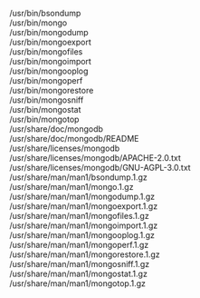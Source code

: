 /usr/bin/bsondump  
/usr/bin/mongo  
/usr/bin/mongodump  
/usr/bin/mongoexport  
/usr/bin/mongofiles  
/usr/bin/mongoimport  
/usr/bin/mongooplog  
/usr/bin/mongoperf  
/usr/bin/mongorestore  
/usr/bin/mongosniff  
/usr/bin/mongostat  
/usr/bin/mongotop  
/usr/share/doc/mongodb  
/usr/share/doc/mongodb/README  
/usr/share/licenses/mongodb  
/usr/share/licenses/mongodb/APACHE-2.0.txt  
/usr/share/licenses/mongodb/GNU-AGPL-3.0.txt  
/usr/share/man/man1/bsondump.1.gz  
/usr/share/man/man1/mongo.1.gz  
/usr/share/man/man1/mongodump.1.gz  
/usr/share/man/man1/mongoexport.1.gz  
/usr/share/man/man1/mongofiles.1.gz  
/usr/share/man/man1/mongoimport.1.gz  
/usr/share/man/man1/mongooplog.1.gz  
/usr/share/man/man1/mongoperf.1.gz  
/usr/share/man/man1/mongorestore.1.gz  
/usr/share/man/man1/mongosniff.1.gz  
/usr/share/man/man1/mongostat.1.gz  
/usr/share/man/man1/mongotop.1.gz  
